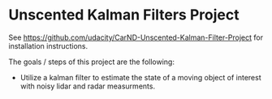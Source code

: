 # Unscented Kalman Filters Project

See <https://github.com/udacity/CarND-Unscented-Kalman-Filter-Project> for installation instructions.

The goals / steps of this project are the following:

* Utilize a kalman filter to estimate the state of a moving object of interest with noisy lidar and radar measurments.
